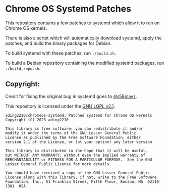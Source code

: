 # Chrome OS Systemd Patches

This repository contains a few patches to systemd which allow it to run on Chrome OS kernels. 

There is also a script which will automatically download systemd, apply the patches, and build the binary packages for Debian.

To build systemd with these patches, run `./build.sh`.

To build a Debian repository containing the modified systemd packages, run `./build_repo.sh`.

## Copyright:
Credit for fixing the original bug in systemd goes to [@r58playz](https://github.com/r58Playz/).

This repository is licensed under the [GNU LGPL v2.1](https://www.gnu.org/licenses/old-licenses/lgpl-2.1.txt).

```
ading2210/chromeos-systemd: Patched systemd for Chrome OS kernels
Copyright (C) 2023 ading2210

This library is free software; you can redistribute it and/or
modify it under the terms of the GNU Lesser General Public
License as published by the Free Software Foundation; either
version 2.1 of the License, or (at your option) any later version.

This library is distributed in the hope that it will be useful,
but WITHOUT ANY WARRANTY; without even the implied warranty of
MERCHANTABILITY or FITNESS FOR A PARTICULAR PURPOSE.  See the GNU
Lesser General Public License for more details.

You should have received a copy of the GNU Lesser General Public
License along with this library; if not, write to the Free Software
Foundation, Inc., 51 Franklin Street, Fifth Floor, Boston, MA  02110-1301  USA
```